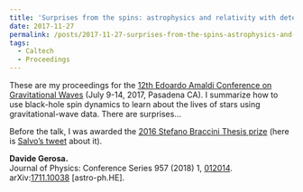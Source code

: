 ```yaml
---
title: 'Surprises from the spins: astrophysics and relativity with detections of spinning black-hole mergers'
date: 2017-11-27
permalink: /posts/2017-11-27-surprises-from-the-spins-astrophysics-and-relativity-with-detections-of-spinning-black-hole-mergers
tags:
  - Caltech
  - Proceedings
---
```


These are my proceedings for the [12th Edoardo Amaldi Conference on Gravitational Waves](<http://amaldi12.org/>) (July 9-14, 2017, Pasadena CA). I summarize how to use black-hole spin dynamics to learn about the lives of stars using gravitational-wave data. There are surprises…

Before the talk, I was awarded the [2016 Stefano Braccini Thesis prize](<https://gwic.ligo.org/thesisprize/2016/>) (here is [Salvo’s tweet](<https://twitter.com/sasomao/status/885568668410683392>) about it).

**Davide Gerosa.**  
Journal of Physics: Conference Series 957 (2018) 1, [012014](<http://iopscience.iop.org/article/10.1088/1742-6596/957/1/012014>).  
arXiv:[1711.10038](<http://arxiv.org/abs/arXiv:1711.10038>) [astro-ph.HE].

